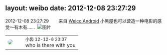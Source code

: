 layout: weibo
date: 2012-12-08 23:27:29
---
<meta name="referrer" content="no-referrer" />

2012-12-08 23:27:29  &nbsp;&nbsp;&nbsp;&nbsp;&nbsp;&nbsp; 来自 <a href="http://app.weibo.com/t/feed/l4RWD" rel="nofollow">Weico.Android</a>
小黑屋也可以营造一种电影的感觉～有木有…… ​​​
![图片](https://ww4.sinaimg.cn/large/6d2a6003jw1dzmqhzirfjj.jpg)

<table style="width: 100%;">
  <tr>
    <td style="width: 40px;"><img style="border-radius:50%" src="https://tva3.sinaimg.cn/crop.0.0.480.480.50/4d4bc111jw8ejj3t36gwaj20dc0dc769.jpg?KID=imgbed,tva&Expires=1624464148&ssig=bSX4nD3Kxd"></td>
    <td colspan="2"><small>小齿 12-12-8 23:37</small><br/>who is there with you</td>
  </tr>
</table>
